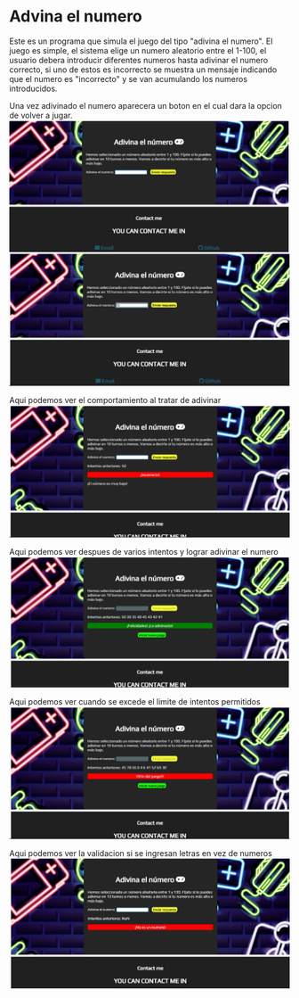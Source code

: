 # Advina el numero

Este es un programa que simula el juego del tipo "adivina el numero".
El juego es simple, el sistema elige un numero aleatorio entre el 1-100,
el usuario debera introducir diferentes numeros hasta adivinar el numero correcto,
si uno de estos es incorrecto se muestra un mensaje indicando que el numero es "incorrecto"
y se van acumulando los numeros introducidos.

Una vez adivinado el numero aparecera un boton en el cual dara la opcion de volver a jugar.
![General Game](img/github-image1.png)
![First intent](img/github-image2.png)

Aqui podemos ver el comportamiento al tratar de adivinar
![Message incorrect](img/github-image3.png)

Aqui podemos ver despues de varios intentos y lograr adivinar el numero
![Win Screen](img/github-image4.png)

Aqui podemos ver cuando se excede el limite de intentos permitidos
![Limit intent](img/github-image5.png)

Aqui podemos ver la validacion si se ingresan letras en vez de numeros
![Validate numbers](img/github-image6.png)